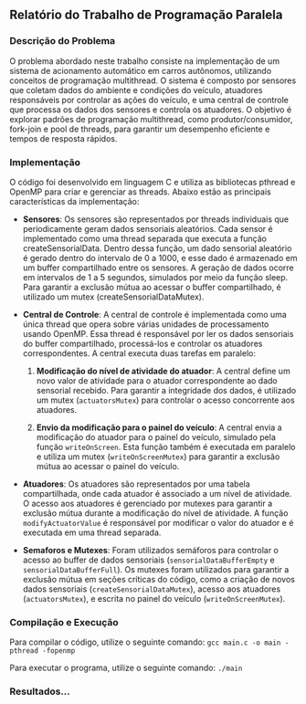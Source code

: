 ## Relatório do Trabalho de Programação Paralela

### Descrição do Problema

O problema abordado neste trabalho consiste na implementação de um sistema de acionamento automático em carros autônomos, utilizando conceitos de programação multithread. O sistema é composto por sensores que coletam dados do ambiente e condições do veículo, atuadores responsáveis por controlar as ações do veículo, e uma central de controle que processa os dados dos sensores e controla os atuadores. O objetivo é explorar padrões de programação multithread, como produtor/consumidor, fork-join e pool de threads, para garantir um desempenho eficiente e tempos de resposta rápidos.

### Implementação

O código foi desenvolvido em linguagem C e utiliza as bibliotecas pthread e OpenMP para criar e gerenciar as threads. Abaixo estão as principais características da implementação:

- **Sensores**: Os sensores são representados por threads individuais que periodicamente geram dados sensoriais aleatórios. Cada sensor é implementado como uma thread separada que executa a função createSensorialData. Dentro dessa função, um dado sensorial aleatório é gerado dentro do intervalo de 0 a 1000, e esse dado é armazenado em um buffer compartilhado entre os sensores. A geração de dados ocorre em intervalos de 1 a 5 segundos, simulados por meio da função sleep. Para garantir a exclusão mútua ao acessar o buffer compartilhado, é utilizado um mutex (createSensorialDataMutex).

- **Central de Controle**: A central de controle é implementada como uma única thread que opera sobre várias unidades de processamento usando OpenMP. Essa thread é responsável por ler os dados sensoriais do buffer compartilhado, processá-los e controlar os atuadores correspondentes. A central executa duas tarefas em paralelo:

    1. **Modificação do nível de atividade do atuador**: A central define um novo valor de atividade para o atuador correspondente ao dado sensorial recebido. Para garantir a integridade dos dados, é utilizado um mutex (`actuatorsMutex`) para controlar o acesso concorrente aos atuadores.

    2. **Envio da modificação para o painel do veículo**: A central envia a modificação do atuador para o painel do veículo, simulado pela função `writeOnScreen`. Esta função também é executada em paralelo e utiliza um mutex (`writeOnScreenMutex`) para garantir a exclusão mútua ao acessar o painel do veículo.

- **Atuadores**: Os atuadores são representados por uma tabela compartilhada, onde cada atuador é associado a um nível de atividade. O acesso aos atuadores é gerenciado por mutexes para garantir a exclusão mútua durante a modificação do nível de atividade. A função `modifyActuatorValue` é responsável por modificar o valor do atuador e é executada em uma thread separada.

- **Semaforos e Mutexes**: Foram utilizados semáforos para controlar o acesso ao buffer de dados sensoriais (`sensorialDataBufferEmpty` e `sensorialDataBufferFull`). Os mutexes foram utilizados para garantir a exclusão mútua em seções críticas do código, como a criação de novos dados sensoriais (`createSensorialDataMutex`), acesso aos atuadores (`actuatorsMutex`), e escrita no painel do veículo (`writeOnScreenMutex`).

### Compilação e Execução

Para compilar o código, utilize o seguinte comando: ```gcc main.c -o main -pthread -fopenmp```

Para executar o programa, utilize o seguinte comando: ```./main```


### Resultados...
